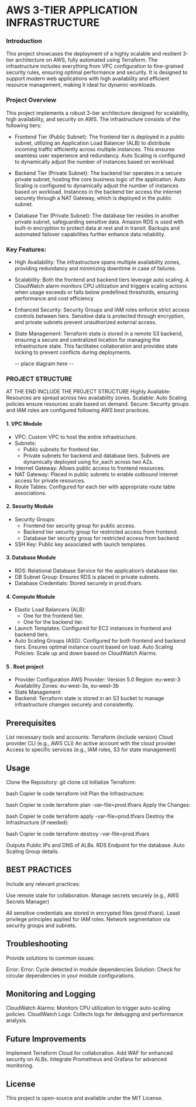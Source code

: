 #                          AWS 3-TIER APPLICATION INFRASTRUCTURE

### Introduction

This project showcases the deployment of a highly scalable and resilient 3-tier architecture on AWS, fully automated using Terraform. The infrastructure includes everything from VPC configuration to fine-grained security rules, ensuring optimal performance and security. It is designed to support modern web applications with high availability and efficient resource management, making it ideal for dynamic workloads.

### Project Overview

This project implements a robust 3-tier architecture designed for scalability, high availability, and security on AWS. The infrastructure consists of the following tiers:

* Frontend Tier (Public Subnet):
The frontend tier is deployed in a public subnet, utilizing an Application Load Balancer (ALB) to distribute incoming traffic efficiently across multiple instances. This ensures seamless user experience and redundancy. Auto Scaling is configured to dynamically adjust the number of instances based on workload

* Backend Tier (Private Subnet):
The backend tier operates in a secure private subnet, hosting the core business logic of the application. Auto Scaling is configured to dynamically adjust the number of instances based on workload. Instances in the backend tier access the internet securely through a NAT Gateway, which is deployed in the public subnet.

* Database Tier (Private Subnet):
The database tier resides in another private subnet, safeguarding sensitive data. Amazon RDS is used with built-in encryption to protect data at rest and in transit. Backups and automated failover capabilities further enhance data reliability.

### Key Features:

* High Availability:
The infrastructure spans multiple availability zones, providing redundancy and minimizing downtime in case of failures.

* Scalability:
Both the frontend and backend tiers leverage auto scaling. A CloudWatch alarm monitors CPU utilization and triggers scaling actions when usage exceeds or falls below predefined thresholds, ensuring performance and cost efficiency

* Enhanced Security:
Security Groups and IAM roles enforce strict access controls between tiers. Sensitive data is protected through encryption, and private subnets prevent unauthorized external access.

* State Management:
Terraform state is stored in a remote S3 backend, ensuring a secure and centralized location for managing the infrastructure state. This facilitates collaboration and provides state locking to prevent conflicts during deployments.


    -- place diagram here --


### PROJECT STRUCTURE

AT THE END INCLUDE THE PROJECT STRUCTURE
Highly Available: Resources are spread across two availability zones.
Scalable: Auto Scaling policies ensure resources scale based on demand.
Secure: Security groups and IAM roles are configured following AWS best practices. 

#### 1. VPC Module

* VPC: Custom VPC to host the entire infrastructure.
* Subnets:
    * Public subnets for frontend tier.
    * Private subnets for backend and database tiers.
    Subnets are dynamically deployed using for_each across two AZs.
* Internet Gateway: Allows public access to frontend resources.
* NAT Gateway: Placed in public subnets to enable outbound internet access for private resources.
* Route Tables: Configured for each tier with appropriate route table associations.

#### 2. Security Module

* Security Groups:
    * Frontend tier security group for public access.
    * Backend tier security group for restricted access from frontend.
    * Database tier security group for restricted access from backend.
* SSH Key: Public key associated with launch templates.

#### 3. Database Module

* RDS: Relational Database Service for the application’s database tier.
* DB Subnet Group: Ensures RDS is placed in private subnets.
* Database Credentials: Stored securely in prod.tfvars.

#### 4. Compute Module

* Elastic Load Balancers (ALB):
    * One for the frontend tier.
    * One for the backend tier.
* Launch Templates: Configured for EC2 instances in frontend and backend tiers.
* Auto Scaling Groups (ASG):
    Configured for both frontend and backend tiers.
    Ensures optimal instance count based on load.
    Auto Scaling Policies: Scale up and down based on CloudWatch Alarms.

#### 5 . Root project 

* Provider Configuration
    AWS Provider: Version 5.0
    Region: eu-west-3
    Availability Zones: eu-west-3a, eu-west-3b
* State Management
* Backend: Terraform state is stored in an S3 bucket to manage infrastructure changes securely and consistently.


## Prerequisites

List necessary tools and accounts:
Terraform (include version)
Cloud provider CLI (e.g., AWS CLI)
An active account with the cloud provider
Access to specific services (e.g., IAM roles, S3 for state management)
## Usage

Clone the Repository:
git clone <repository-url>
cd <repository-folder>
Initialize Terraform:

bash
Copier le code
terraform init
Plan the Infrastructure:

bash
Copier le code
terraform plan -var-file=prod.tfvars
Apply the Changes:

bash
Copier le code
terraform apply -var-file=prod.tfvars
Destroy the Infrastructure (if needed):

bash
Copier le code
terraform destroy -var-file=prod.tfvars

Outputs
Public IPs and DNS of ALBs.
RDS Endpoint for the database.
Auto Scaling Group details.

## BEST PRACTICES 

Include any relevant practices:

Use remote state for collaboration.
Manage secrets securely (e.g., AWS Secrets Manager)

All sensitive credentials are stored in encrypted files (prod.tfvars).
Least privilege principles applied for IAM roles.
Network segmentation via security groups and subnets.

## Troubleshooting
Provide solutions to common issues:

Error: Error: Cycle detected in module dependencies
Solution: Check for circular dependencies in your module configurations.

## Monitoring and Logging

CloudWatch Alarms: Monitors CPU utilization to trigger auto-scaling policies.
CloudWatch Logs: Collects logs for debugging and performance analysis.

## Future Improvements
Implement Terraform Cloud for collaboration.
Add WAF for enhanced security on ALBs.
Integrate Prometheus and Grafana for advanced monitoring.

## License
This project is open-source and available under the MIT License.

